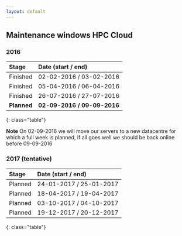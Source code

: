```yaml
---
layout: default
---
```


## Maintenance windows HPC Cloud

### 2016

|   Stage      |   Date (start / end)        |
|:------------|:----------------------------|
|   Finished   |   02-02-2016 / 03-02-2016   |
|   Finished   |   05-04-2016 / 06-04-2016   |
|   Finished   |   26-07-2016 / 27-07-2016   |
| **Planned** | **02-09-2016 / 09-09-2016** |
{: class="table"}

**Note** On 02-09-2016 we will move our servers to a new datacentre for which a full week is planned, if all goes well we should be back online before 09-09-2016

### 2017 (tentative)

|   Stage      |   Date (start / end)        |
|:------------|:----------------------------|
|   Planned   |   24-01-2017 / 25-01-2017   |
|   Planned   |   18-04-2017 / 19-04-2017   |
|   Planned   |   03-10-2017 / 04-10-2017   |
|   Planned   |   19-12-2017 / 20-12-2017   |
{: class="table"}
